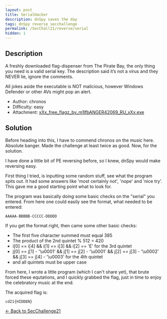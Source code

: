 ```yaml
---
layout: post
title: SerialHacker
description: dnSpy saves the day
tags: dnSpy reverse secchallenge
permalink: /SecChall21/reverse/serial
hidden: 1
---
```


## Description

A freshly downloaded flag-dispenser from The Pirate Bay, the only thing you need is a valid serial key. The description said it’s not a virus and they NEVER lie, ignore the comments.

All jokes aside the executable is NOT malicious, however Windows Defender or other AVs might pop an alert.

- Author: chronos
- Difficulty: easy
- Attachment: [xXx_free_flagz_by_m1lfbANGER42069_RU_xXx.exe](/media/SecChall21/Reverse/SerialHacker/xXx_free_flagz_by_m1lfbANGER42069_RU_xXx.exe)

## Solution

Before heading into this, I have to commend chronos on the music here. Absolute banger. Made the challenge at least twice as good. Now, for the solution.

I have done a little bit of PE reversing before, so I knew, dnSpy would make reversing easy. 

First thing I tried, is inputting some random stuff, see what the program spits out. It had some answers like 'most certainly not', 'nope' and 'nice try'. This gave me a good starting point what to look for.

The program was basically doing some basic checks on the "serial" you entered. From here one could easily see the format, what needed to be entered:

```
AAAAA-BBBBB-CCCCC-DDDDD
```

If you get the format right, then came some other basic checks:

- The first five character summed must equal 385
- The product of the 2nd quintet % 512 = 420
- i[0] == i[4] && i[1] == i[3] && i[2] == 'E' for the 3rd quintet
- j[0] == j[1] - '\u0001' && j[1] == j[2] - '\u0001' && j[2] == j[3] - '\u0002' && j[3] == j[4] - '\u0003' for the 4th quintet
- and all quintets must be upper case

From here, I wrote a little program (which I can't share yet), that brute forced these equtations, and I quickly grabbed the flag, just in time to enjoy the celebratory music at the end.

The acquired flag is:
```
cd21{HIDDEN}
```

[&#8592; Back to SecChallenge21](/SecChall21)
